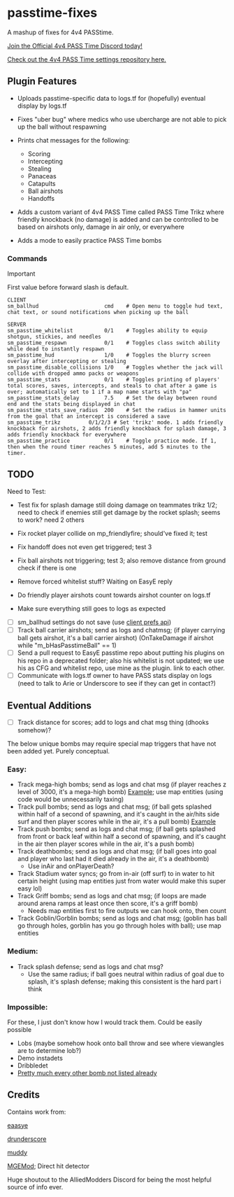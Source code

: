 # passtime-fixes

A mashup of fixes for 4v4 PASStime.

[Join the Official 4v4 PASS Time Discord today!](https://discord.com/invite/Vrk3Etg)

[Check out the 4v4 PASS Time settings repository here.](https://github.com/eaasye/passtime)

## Plugin Features

- Uploads passtime-specific data to logs.tf for (hopefully) eventual display by logs.tf

- Fixes "uber bug" where medics who use ubercharge are not able to pick up the ball without respawning

- Prints chat messages for the following:
	- Scoring
	- Intercepting
	- Stealing
	- Panaceas
	- Catapults
	- Ball airshots
	- Handoffs

- Adds a custom variant of 4v4 PASS Time called PASS Time Trikz where friendly knockback (no damage) is added and can be controlled to be based on airshots only, damage in air only, or everywhere

- Adds a mode to easily practice PASS Time bombs

### Commands

> [!IMPORTANT]
> First value before forward slash is default.

```
CLIENT
sm_ballhud                     cmd    # Open menu to toggle hud text, chat text, or sound notifications when picking up the ball

SERVER
sm_passtime_whitelist          0/1    # Toggles ability to equip shotgun, stickies, and needles
sm_passtime_respawn            0/1    # Toggles class switch ability while dead to instantly respawn
sm_passtime_hud                1/0    # Toggles the blurry screen overlay after intercepting or stealing
sm_passtime_disable_collisions 1/0    # Toggles whether the jack will collide with dropped ammo packs or weapons
sm_passtime_stats              0/1    # Toggles printing of players' total scores, saves, intercepts, and steals to chat after a game is over; automatically set to 1 if a map name starts with "pa"
sm_passtime_stats_delay        7.5    # Set the delay between round end and the stats being displayed in chat
sm_passtime_stats_save_radius  200    # Set the radius in hammer units from the goal that an intercept is considered a save
sm_passtime_trikz	      0/1/2/3 # Set 'trikz' mode. 1 adds friendly knockback for airshots, 2 adds friendly knockback for splash damage, 3 adds friendly knockback for everywhere
sm_passtime_practice	       0/1    # Toggle practice mode. If 1, then when the round timer reaches 5 minutes, add 5 minutes to the timer.
```

## TODO
Need to Test:

- Test fix for splash damage still doing damage on teammates trikz 1/2; need to check if enemies still get damage by the rocket splash; seems to work? need 2 others

- Fix rocket player collide on mp_friendlyfire; should've fixed it; test

- Fix handoff does not even get triggered; test 3

- Fix ball airshots not triggering; test 3; also remove distance from ground check if there is one

- Remove forced whitelist stuff? Waiting on EasyE reply

- Do friendly player airshots count towards airshot counter on logs.tf

- Make sure everything still goes to logs as expected

- [ ] sm_ballhud settings do not save (use [client prefs api](https://sourcemod.dev/#/clientprefs))
- [ ] Track ball carrier airshots; send as logs and chatmsg; (if player carrying ball gets airshot, it's a ball carrier airshot) (OnTakeDamage if airshot while "m_bHasPasstimeBall" == 1)
- [ ] Send a pull request to EasyE passtime repo about putting his plugins on his repo in a deprecated folder; also his whitelist is not updated; we use his as CFG and whitelist repo, use mine as the plugin. link to each other.
- [ ] Communicate with logs.tf owner to have PASS stats display on logs (need to talk to Arie or Underscore to see if they can get in contact?)

## Eventual Additions

- [ ] Track distance for scores; add to logs and chat msg thing (dhooks somehow)?

The below unique bombs may require special map triggers that have not been added yet. Purely conceptual.

### Easy:
- Track mega-high bombs; send as logs and chat msg (if player reaches z level of 3000, it's a mega-high bomb) [Example](https://www.youtube.com/watch?v=WWJ2iuPBGTM); use map entities (using code would be unnecessarily taxing)
- Track pull bombs; send as logs and chat msg; (if ball gets splashed within half of a second of spawning, and it's caught in the air/hits side surf and then player scores while in the air, it's a pull bomb) [Example](https://youtu.be/2CgDMvSvXAc?t=228)
- Track push bombs; send as logs and chat msg; (if ball gets splashed from front or back leaf within half a second of spawning, and it's caught in the air then player scores while in the air, it's a push bomb)
- Track deathbombs; send as logs and chat msg; (if ball goes into goal and player who last had it died already in the air, it's a deathbomb)
	- Use inAir and onPlayerDeath?
- Track Stadium water syncs; go from in-air (off surf) to in water to hit certain height (using map entities just from water would make this super easy lol)
- Track Griff bombs; send as logs and chat msg; (if loops are made around arena ramps at least once then score, it's a griff bomb)
  	- Needs map entities first to fire outputs we can hook onto, then count
- Track Goblin/Gorblin bombs; send as logs and chat msg; (goblin has ball go through holes, gorblin has you go through holes with ball); use map entities

### Medium:
- Track splash defense; send as logs and chat msg?
	- Use the same radius; if ball goes neutral within radius of goal due to splash, it's splash defense; making this consistent is the hard part i think

### Impossible:
For these, I just don't know how I would track them. Could be easily possible

- Lobs (maybe somehow hook onto ball throw and see where viewangles are to determine lob?)
- Demo instadets
- Dribbledet
- [Pretty much every other bomb not listed already](https://www.youtube.com/watch?v=TGivc75TSQI)

## Credits

Contains work from:

[eaasye](https://github.com/eaasye/passtime/tree/master/addons/sourcemod/plugins)

[drunderscore](https://github.com/drunderscore/SourcemodPlugins/blob/master/fix_uber_wearoff_condition.sp)

[muddy](https://github.com/SirBlockles/pass-tweaks/blob/main/passtweaks.sp)

[MGEMod](https://github.com/sapphonie/MGEMod/blob/master/addons/sourcemod/scripting/mge.sp#L546-L562); Direct hit detector

Huge shoutout to the AlliedModders Discord for being the most helpful source of info ever.
